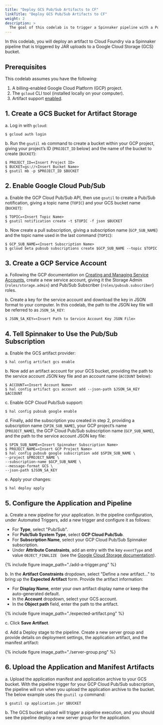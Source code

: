 ```yaml
---
title: "Deploy GCS Pub/Sub Artifacts to CF"
linkTitle: "Deploy GCS Pub/Sub Artifacts to CF"
weight: 2
description: >
  The goal of this codelab is to trigger a Spinnaker pipeline with a Pub/Sub message from GCS upon upload of a tarball.
---
```



In this codelab, you will deploy an artifact to Cloud Foundry via a Spinnaker pipeline that is triggered by JAR uploads to a Google Cloud Storage (GCS) bucket.

## Prerequisites

This codelab assumes you have the following:

1. A billing-enabled Google Cloud Platform (GCP) project.
1. The `gcloud` CLI tool (installed locally on your computer).
1. Artifact support [enabled](/reference/artifacts-with-artifactsrewrite//#enabling-artifact-support).

## 1. Create a GCS Bucket for Artifact Storage

a. Log in with `gcloud`:

  ```
  $ gcloud auth login
  ```

b. Run the `gsutil mb` command to create a bucket within your GCP project, giving your project’s ID (`PROJECT_ID` below) and the name of the bucket to create (`BUCKET`):

  ```
  $ PROJECT_ID=<Insert Project ID>
  $ BUCKET=gs://<Insert Bucket Name>
  $ gsutil mb -p $PROJECT_ID $BUCKET
  ```

## 2. Enable Google Cloud Pub/Sub

a. Enable the GCP Cloud Pub/Sub API, then use `gsutil` to create a Pub/Sub notification, giving a topic name (`TOPIC`) and your GCS bucket name (`BUCKET`):

  ```
  $ TOPIC=<Insert Topic Name>
  $ gsutil notification create -t $TOPIC -f json $BUCKET
  ```

b. Now create a pull subscription, giving a subscription name (`GCP_SUB_NAME`) and the topic name used in the last command (`TOPIC`):

  ```
  $ GCP_SUB_NAME=<Insert Subscription Name>
  $ gcloud beta pubsub subscriptions create $GCP_SUB_NAME --topic $TOPIC
  ```

## 3. Create a GCP Service Account

a. Following the GCP documentation on [Creating and Managing Service Accounts](https://cloud.google.com/iam/docs/creating-managing-service-accounts), create a new service account, giving it the Storage Admin (`roles/storage.admin`) and Pub/Sub Subscriber (`roles/pubsub.subscriber`) roles.

b. Create a key for the service account and download the key in JSON format to your computer. In this codelab, the path to the JSON key file will be referred to as `JSON_SA_KEY`:

  ```
  $ JSON_SA_KEY=<Insert Path to Service Account Key JSON File>
  ```

## 4. Tell Spinnaker to Use the Pub/Sub Subscription

a. Enable the GCS artifact provider:

  ```
  $ hal config artifact gcs enable
  ```

b. Now add an artifact account for your GCS bucket, providing the path to the service account JSON key file and an account name (`ACCOUNT` below):

  ```
  $ ACCOUNT=<Insert Account Name>
  $ hal config artifact gcs account add --json-path $JSON_SA_KEY $ACCOUNT
  ```

c. Enable GCP Cloud Pub/Sub support:

  ```
  $ hal config pubsub google enable
  ```

d. Finally, add the subscription you created in step 2, providing a subscription name (`SPIN_SUB_NAME`), your GCP project’s name (`PROJECT_NAME`), the GCP Cloud Pub/Sub subscription name (`GCP_SUB_NAME`), and the path to the service account JSON key file:

  ```
  $ SPIN_SUB_NAME=<Insert Spinnaker Subscription Name>
  $ PROJECT_NAME=<Insert GCP Project Name>
  $ hal config pubsub google subscription add $SPIN_SUB_NAME \
  --project $PROJECT_NAME \
  --subscription-name $GCP_SUB_NAME \
  --message-format GCS \
  --json-path $JSON_SA_KEY
  ```

e. Apply your changes:

  ```
  $ hal deploy apply
  ```

## 5. Configure the Application and Pipeline

a. Create a new pipeline for your application. In the pipeline configuration, under Automated Triggers, add a new trigger and configure it as follows:

  * For **Type**, select "Pub/Sub".
  * For **Pub/Sub System Type**, select **GCP Cloud Pub/Sub**.
  * For **Subscription Name**, select your GCP Cloud Pub/Sub Spinnaker subscription.
  * Under **Attribute Constraints**, add an entry with the key `eventType` and value `OBJECT_FINALIZE ` (see the [Google Cloud Storage documentation](https://cloud.google.com/storage/docs/pubsub-notifications)).

  {% include figure
     image_path="./add-a-trigger.png"
  %}

b. In the **Artifact Constraints** dropdown, select "Define a new artifact..." to bring up the **Expected Artifact** form. Provide the artifact information:

  * For **Display Name**, enter your own artifact display name or keep the auto-generated default.
  * In the **Account** dropdown, select your GCS account.
  * In the **Object path** field, enter the path to the artifact.

  {% include figure
     image_path="./expected-artifact.png"
  %}

c. Click **Save Artifact**.

d. Add a Deploy stage to the pipeline. Create a new server group and provide details on deployment settings, the application artifact, and the manifest artifact:

  {% include figure
     image_path="./server-group.png"
  %}

## 6. Upload the Application and Manifest Artifacts

a. Upload the application manifest and application archive to your GCS bucket. With the pipeline trigger for your GCP Cloud Pub/Sub subscription, the pipeline will run when you upload the application archive to the bucket. The below example uses the `gsutil cp` command:

  ```
  $ gsutil cp application.jar $BUCKET
  ```

b. The GCS bucket upload will trigger a pipeline execution, and you should see the pipeline deploy a new server group for the application.
